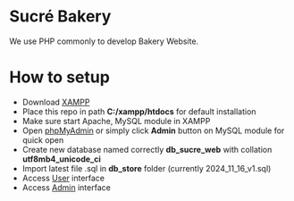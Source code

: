 # Sucré Bakery

We use PHP commonly to develop Bakery Website.

# How to setup

- Download [XAMPP](https://www.apachefriends.org/download.html)
- Place this repo in path **C:/xampp/htdocs** for default installation
- Make sure start Apache, MySQL module in XAMPP
- Open [phpMyAdmin](http://localhost/phpmyadmin/) or simply click **Admin** button on MySQL module for quick open
- Create new database named correctly **db_sucre_web** with collation **utf8mb4_unicode_ci**
- Import latest file .sql in **db_store** folder (currently 2024_11_16_v1.sql)
- Access [User](http://localhost/sucre-bakery/) interface
- Access [Admin](http://localhost/sucre-bakery/admin.php) interface
